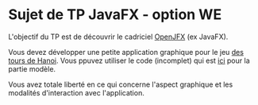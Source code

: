# Sujet de TP JavaFX - option WE

L'objectif du TP est de découvrir le cadriciel [OpenJFX](https://openjfx.io) (ex JavaFX).

Vous devez développer une petite application graphique pour 
le jeu [des tours de Hanoi](https://fr.wikipedia.org/wiki/Tours_de_Hanoï).
Vous ppuvez utiliser le code (incomplet) qui est [ici](https://gitlab.istic.univ-rennes1.fr/plouzeau/javafx/-/tree/main/hanoi/src/main/java) pour la partie modèle.

Vous avez totale liberté en ce qui concerne l'aspect graphique et les modalités d'interaction avec l'application.

